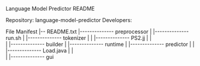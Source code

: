 Language Model Predictor README

Repository: language-model-predictor
Developers:

File Manifest
|-- README.txt
|-------------- preprocessor
|               |-------------- run.sh
|       	|-------------- tokenizer
|		|		|-------------- PS2.jj
|		|		 
|       	|-------------- builder
|
|-------------- runtime
|		|-------------- predictor
|       	|		|-------------- Load.java
|		|		
|		|-------------- gui
